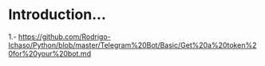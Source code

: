 # Introduction...
1.- https://github.com/Rodrigo-Ichaso/Python/blob/master/Telegram%20Bot/Basic/Get%20a%20token%20for%20your%20bot.md
